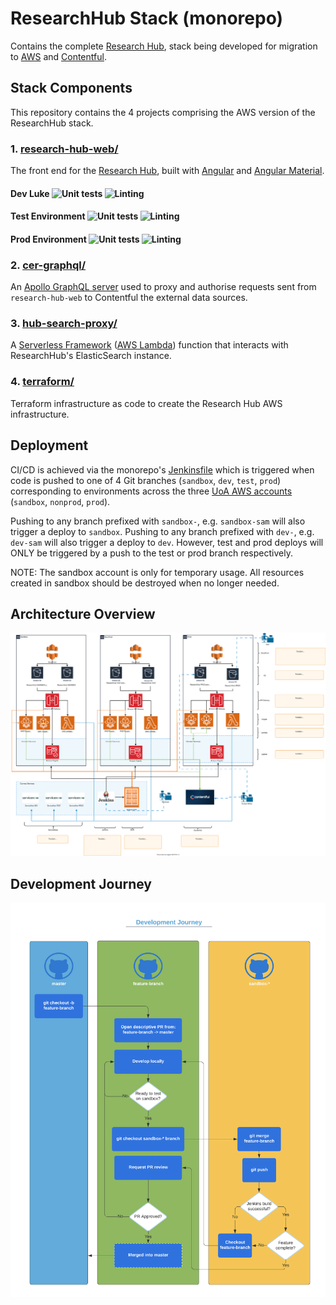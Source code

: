 # ResearchHub Stack (monorepo)
Contains the complete [Research Hub](https://research-hub.auckland.ac.nz/), stack being developed for migration to [AWS](http://aws.auckland.ac.nz/) and [Contentful](https://contentful.com/).

## Stack Components
This repository contains the 4 projects comprising the AWS version of the ResearchHub stack.

###  1. [research-hub-web/](research-hub-web/)
The front end for the [Research Hub](https://research-hub.auckland.ac.nz/), built with [Angular](https://angular.io/) and [Angular Material](https://material.angular.io/).

#### Dev Luke ![Unit tests](https://github.com/UoA-eResearch/hub-stack/actions/workflows/tests.yml/badge.svg?branch=dev-luke) ![Linting](https://github.com/UoA-eResearch/hub-stack/actions/workflows/linting.yml/badge.svg?branch=dev-luke)

#### Test Environment ![Unit tests](https://github.com/UoA-eResearch/hub-stack/actions/workflows/tests.yml/badge.svg?branch=test) ![Linting](https://github.com/UoA-eResearch/hub-stack/actions/workflows/linting.yml/badge.svg?branch=test)

#### Prod Environment ![Unit tests](https://github.com/UoA-eResearch/hub-stack/actions/workflows/tests.yml/badge.svg?branch=prod) ![Linting](https://github.com/UoA-eResearch/hub-stack/actions/workflows/linting.yml/badge.svg?branch=prod)

### 2. [cer-graphql/](cer-graphql/)
An [Apollo GraphQL server](https://www.apollographql.com/docs/apollo-server/) used to proxy and authorise requests sent from `research-hub-web` to Contentful the external data sources.

### 3. [hub-search-proxy/](hub-search-proxy/)
A [Serverless Framework](https://www.serverless.com/) ([AWS Lambda](https://aws.amazon.com/lambda/)) function that interacts with ResearchHub's ElasticSearch instance.

### 4. [terraform/](terraform/)
Terraform infrastructure as code to create the Research Hub AWS infrastructure.

## Deployment
CI/CD is achieved via the monorepo's [Jenkinsfile](Jenkinsfile) which is triggered when code is pushed to one of 4 Git branches (`sandbox`, `dev`, `test`, `prod`) corresponding to environments across the three [UoA AWS accounts](http://aws.auckland.ac.nz/) (`sandbox`, `nonprod`, `prod`). 

Pushing to any branch prefixed with `sandbox-`, e.g. `sandbox-sam` will also trigger a deploy to `sandbox`.
Pushing to any branch prefixed with `dev-`, e.g. `dev-sam` will also trigger a deploy to `dev`.
However, test and prod deploys will ONLY be triggered by a push to the test or prod branch respectively.

NOTE: The sandbox account is only for temporary usage. All resources created in sandbox should be destroyed when no longer needed.

## Architecture Overview
![Architecture Overview](Architecture.drawio.svg)

## Development Journey
![Development Journey](Development-Journey.png)
